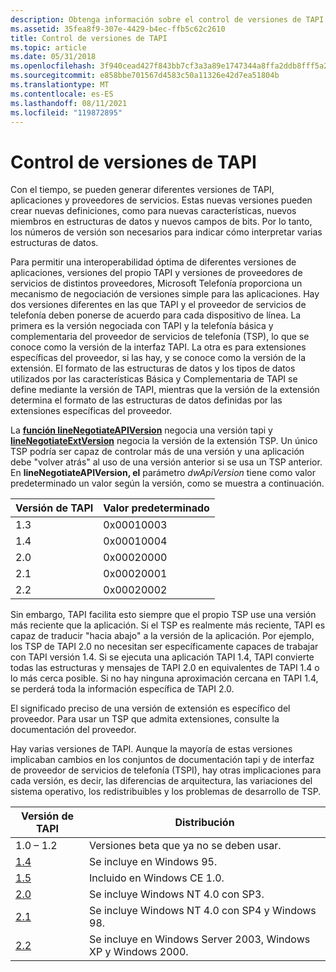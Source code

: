 ```yaml
---
description: Obtenga información sobre el control de versiones de TAPI. Con el tiempo, se pueden generar diferentes versiones de TAPI, aplicaciones y proveedores de servicios.
ms.assetid: 35fea8f9-307e-4429-b4ec-ffb5c62c2610
title: Control de versiones de TAPI
ms.topic: article
ms.date: 05/31/2018
ms.openlocfilehash: 3f940cead427f843bb7cf3a3a89e1747344a8ffa2ddb8fff5a2b30db0b5a7f2c
ms.sourcegitcommit: e858bbe701567d4583c50a11326e42d7ea51804b
ms.translationtype: MT
ms.contentlocale: es-ES
ms.lasthandoff: 08/11/2021
ms.locfileid: "119872895"
---
```

# <a name="tapi-versioning"></a>Control de versiones de TAPI

Con el tiempo, se pueden generar diferentes versiones de TAPI, aplicaciones y proveedores de servicios. Estas nuevas versiones pueden crear nuevas definiciones, como para nuevas características, nuevos miembros en estructuras de datos y nuevos campos de bits. Por lo tanto, los números de versión son necesarios para indicar cómo interpretar varias estructuras de datos.

Para permitir una interoperabilidad óptima de diferentes versiones de aplicaciones, versiones del propio TAPI y versiones de proveedores de servicios de distintos proveedores, Microsoft Telefonía proporciona un mecanismo de negociación de versiones simple para las aplicaciones. Hay dos versiones diferentes en las que TAPI y el proveedor de servicios de telefonía deben ponerse de acuerdo para cada dispositivo de línea. La primera es la versión negociada con TAPI y la telefonía básica y complementaria del proveedor de servicios de telefonía (TSP), lo que se conoce como la versión de la interfaz TAPI. La otra es para extensiones específicas del proveedor, si las hay, y se conoce como la versión de la extensión. El formato de las estructuras de datos y los tipos de datos utilizados por las características Básica y Complementaria de TAPI se define mediante la versión de TAPI, mientras que la versión de la extensión determina el formato de las estructuras de datos definidas por las extensiones específicas del proveedor.

La [**función lineNegotiateAPIVersion**](/windows/desktop/api/Tapi/nf-tapi-linenegotiateapiversion) negocia una versión tapi y [**lineNegotiateExtVersion**](/windows/desktop/api/Tapi/nf-tapi-linenegotiateextversion) negocia la versión de la extensión TSP. Un único TSP podría ser capaz de controlar más de una versión y una aplicación debe "volver atrás" al uso de una versión anterior si se usa un TSP anterior. En **lineNegotiateAPIVersion, el** parámetro *dwApiVersion* tiene como valor predeterminado un valor según la versión, como se muestra a continuación.



| Versión de TAPI | Valor predeterminado |
|--------------|---------------|
| 1.3          | 0x00010003    |
| 1.4          | 0x00010004    |
| 2.0          | 0x00020000    |
| 2.1          | 0x00020001    |
| 2.2          | 0x00020002    |



 

Sin embargo, TAPI facilita esto siempre que el propio TSP use una versión más reciente que la aplicación. Si el TSP es realmente más reciente, TAPI es capaz de traducir "hacia abajo" a la versión de la aplicación. Por ejemplo, los TSP de TAPI 2.0 no necesitan ser específicamente capaces de trabajar con TAPI versión 1.4. Si se ejecuta una aplicación TAPI 1.4, TAPI convierte todas las estructuras y mensajes de TAPI 2.0 en equivalentes de TAPI 1.4 o lo más cerca posible. Si no hay ninguna aproximación cercana en TAPI 1.4, se perderá toda la información específica de TAPI 2.0.

El significado preciso de una versión de extensión es específico del proveedor. Para usar un TSP que admita extensiones, consulte la documentación del proveedor.

Hay varias versiones de TAPI. Aunque la mayoría de estas versiones implicaban cambios en los conjuntos de documentación tapi y de interfaz de proveedor de servicios de telefonía (TSPI), hay otras implicaciones para cada versión, es decir, las diferencias de arquitectura, las variaciones del sistema operativo, los redistribuibles y los problemas de desarrollo de TSP.



| Versión de TAPI        | Distribución                                                   |
|---------------------|----------------------------------------------------------------|
| 1.0 – 1.2           | Versiones beta que ya no se deben usar.              |
| [1.4](tapi-1-4.md) | Se incluye en Windows 95.                                        |
| [1.5](tapi-1-5.md) | Incluido en Windows CE 1.0.                                    |
| [2.0](tapi-2-0.md) | Se incluye Windows NT 4.0 con SP3.                           |
| [2.1](tapi-2-1.md) | Se incluye Windows NT 4.0 con SP4 y Windows 98.            |
| [2.2](tapi-2-2.md) | Se incluye en Windows Server 2003, Windows XP y Windows 2000. |



 

 

 



